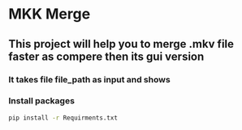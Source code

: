 # MKK Merge

## This project will help you to **merge** .mkv file faster as compere then its gui version

### It takes file **file_path** as input and shows 

### Install packages
```bash
pip install -r Requirments.txt
```